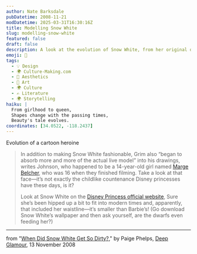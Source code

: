 ```yaml
---
author: Nate Barksdale
pubDatetime: 2008-11-21
modDatetime: 2025-03-31T16:30:16Z
title: Modelling Snow White
slug: modelling-snow-white
featured: false
draft: false
description: A look at the evolution of Snow White, from her original design influenced by a live model to her modern, curvier representation.
emoji: 👸
tags:
  - 💡 Design
  - 🌍 Culture-Making.com
  - 🎨 Aesthetics
  - 🎨 Art
  - 🌍 Culture
  - ✍️ Literature
  - 🌍 Storytelling
haiku: |
  From girlhood to queen,  
  Shapes change with the passing times,  
  Beauty's tale evolves.
coordinates: [34.0522, -118.2437]
---
```


Evolution of a cartoon heroine

> In addition to making Snow White fashionable, Grim also “began to absorb more and more of the actual live model” into his drawings, writes Johnson, who happened to be a 14-year-old girl named [Marge Belcher](http://web.archive.org/web/20071214002215/http://www.animationartist.com/columns/DJohnson/FourFaces/youngMarge01.jpg), who was 16 when they finished filming. Take a look at that face—it’s not exactly the childlike countenance Disney princesses have these days, is it?
>
> Look at Snow White on the [Disney Princess official website](http://disney.go.com/princess/html/main_iframe.html), Sure she’s been hipped up a bit to fit into modern times and, apparently, that included her waistline—it’s smaller than Barbie’s! (Go download Snow White’s wallpaper and then ask yourself, are the dwarfs even feeding her?)

---

from "[When Did Snow White Get So Dirty?](https://www.google.com/search?q=%22When%20Did%20Snow%20White%20Get%20So%20Dirty%3F%22%20deepglamour.net)," by Paige Phelps, [Deep Glamour](http://web.archive.org/web/20150619143543/http://www.deepglamour.net:80/deep_glamour/2008/11/when-did-snow-w.html), 13 November 2008
